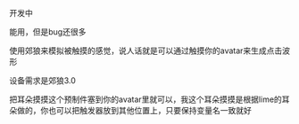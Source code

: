 开发中

能用，但是bug还很多

使用郊狼来模拟被触摸的感觉，说人话就是可以通过触摸你的avatar来生成点击波形

设备需求是郊狼3.0

把耳朵摸摸这个预制件塞到你的avatar里就可以，我这个耳朵摸摸是根据lime的耳朵做的，你也可以把触发器放到其他位置上，只要保持变量名一致就好


